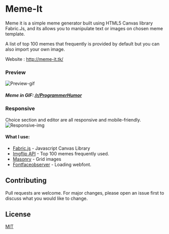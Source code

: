 # Meme-It
Meme it is a simple meme generator built using HTML5 Canvas library Fabric.Js, and its allows you to manipulate text or images on chosen meme template.

A list of top 100 memes that frequently is provided by default but you can also import your own image.

Website : http://meme-it.tk/

### Preview
![Preview-gif](https://raw.githubusercontent.com/Abdelwahab07/Meme-It/master/img/meme-gen.gif)
##### Meme in GIF: [/r/ProgrammerHumor](https://www.reddit.com/r/ProgrammerHumor/comments/covgb5/lamo/)

### Responsive
Choice section and editor are all responsive and mobile-friendly.
![Responsive-img](https://raw.githubusercontent.com/Abdelwahab07/Meme-It/master/img/responsive.png)

#### What I use:
- [Fabric.js](https://github.com/fabricjs/fabric.js) - Javascript Canvas Library
- [Imgflip API](https://imgflip.com/api) - Top 100 memes frequently used.
- [Masonry](https://github.com/desandro/masonry) - Grid images
- [Fontfaceobserver](https://github.com/bramstein/fontfaceobserver) -  Loading webfont.

## Contributing
Pull requests are welcome. For major changes, please open an issue first to discuss what you would like to change.

## License
[MIT](https://github.com/Abdelwahab07/Meme-It/blob/master/LICENSE)
